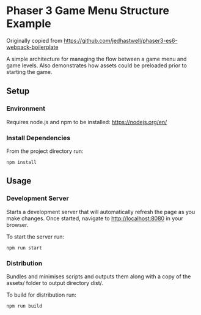 # Phaser 3 Game Menu Structure Example

Originally copied from <https://github.com/jedhastwell/phaser3-es6-webpack-boilerplate>

A simple architecture for managing the flow between a game menu and game levels. Also demonstrates how assets could be preloaded prior to starting the game.

## Setup

### Environment

Requires node.js and npm to be installed: <https://nodejs.org/en/>

### Install Dependencies

From the project directory run:

`npm install`

## Usage

### Development Server

Starts a development server that will automatically refresh the page as you make changes. Once started, navigate to <http://localhost:8080> in your browser.

To start the server run:

`npm run start`

### Distribution

Bundles and minimises scripts and outputs them along with a copy of the assets/ folder to output directory dist/.

To build for distribution run:

`npm run build`
